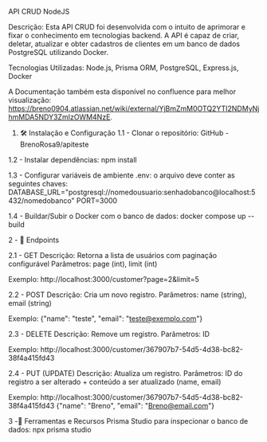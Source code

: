 API CRUD NodeJS

Descrição: Esta API CRUD foi desenvolvida com o intuito de aprimorar e fixar o conhecimento em tecnologias backend. A API é capaz de criar, deletar, atualizar e obter cadastros de clientes em um banco de dados PostgreSQL utilizando Docker.

Tecnologias Utilizadas:
Node.js, Prisma ORM, PostgreSQL, Express.js, Docker

A Documentação também esta disponível no confluence para melhor visualização: https://breno0904.atlassian.net/wiki/external/YjBmZmM0OTQ2YTI2NDMyNjhmMDA5NDY3ZmIzOWM4NzE.

1. 🛠️ Instalação e Configuração
1.1 - Clonar o repositório:
GitHub - BrenoRosa9/apiteste 

1.2 - Instalar dependências:
npm install

1.3 - Configurar variáveis de ambiente .env: o arquivo deve conter as seguintes chaves:
DATABASE_URL="postgresql://nomedousuario:senhadobanco@localhost:5432/nomedobanco"
PORT=3000

1.4 - Buildar/Subir o Docker com o banco de dados:
docker compose up --build


2 - 🔗 Endpoints

2.1 - GET
Descrição: Retorna a lista de usuários com paginação configurável
Parâmetros: page (int), limit (int)

Exemplo:
http://localhost:3000/customer?page=2&limit=5

2.2 - POST
Descrição: Cria um novo registro.
Parâmetros: name (string), email (string)

Exemplo:
{"name": "teste", "email": "teste@exemplo.com"}

2.3 - DELETE
Descrição: Remove um registro.
Parâmetros: ID

Exemplo:
http://localhost:3000/customer/367907b7-54d5-4d38-bc82-38f4a415fd43

2.4 - PUT (UPDATE)
Descrição: Atualiza um registro.
Parâmetros: ID do registro a ser alterado + conteúdo a ser atualizado (name, email)

Exemplo:
http://localhost:3000/customer/367907b7-54d5-4d38-bc82-38f4a415fd43
{"name": "Breno", "email": "Breno@email.com"}


3 -🧰 Ferramentas e Recursos
Prisma Studio para inspecionar o banco de dados:
npx prisma studio
